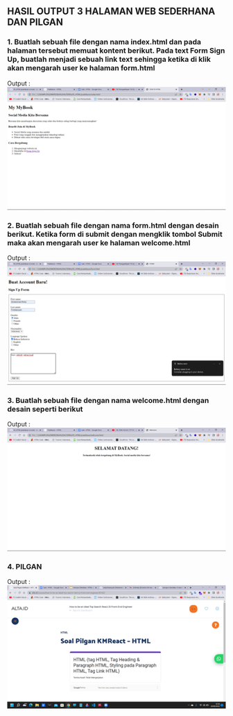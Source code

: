 ## HASIL OUTPUT 3 HALAMAN WEB SEDERHANA DAN PILGAN

### 1. Buatlah sebuah file dengan nama index.html dan pada halaman tersebut memuat kontent berikut. Pada text Form Sign Up, buatlah menjadi sebuah link text sehingga ketika di klik akan mengarah user ke halaman form.html

Output :
![image](screenshots/html%20ss.png)

### 2. Buatlah sebuah file dengan nama form.html dengan desain berikut. Ketika form di submit dengan mengklik tombol Submit maka akan mengarah user ke halaman welcome.html

Output :
![image](screenshots/sign%20up%20ss.png)

### 3. Buatlah sebuah file dengan nama welcome.html dengan desain seperti berikut

Output :
![image](screenshots/welcome%20ss.png)

### 4. PILGAN

Output :
![image](screenshots/PILGAN%20HTML.png)
